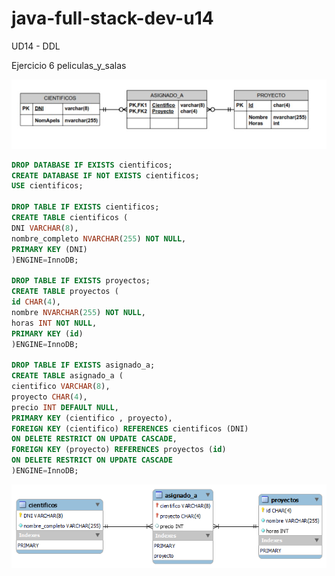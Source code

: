 # java-full-stack-dev-u14
UD14 - DDL

Ejercicio 6 peliculas_y_salas


![image](https://github.com/JagaScripts/java-full-stack-dev-u14/blob/master/ejercicio_nueve/cientificos.jpg)

``` sql
DROP DATABASE IF EXISTS cientificos;
CREATE DATABASE IF NOT EXISTS cientificos;
USE cientificos;

DROP TABLE IF EXISTS cientificos;
CREATE TABLE cientificos (
DNI VARCHAR(8),
nombre_completo NVARCHAR(255) NOT NULL,
PRIMARY KEY (DNI)
)ENGINE=InnoDB;

DROP TABLE IF EXISTS proyectos;
CREATE TABLE proyectos (
id CHAR(4),
nombre NVARCHAR(255) NOT NULL,
horas INT NOT NULL,
PRIMARY KEY (id)
)ENGINE=InnoDB;

DROP TABLE IF EXISTS asignado_a;
CREATE TABLE asignado_a (
cientifico VARCHAR(8),
proyecto CHAR(4),
precio INT DEFAULT NULL,
PRIMARY KEY (cientifico , proyecto),
FOREIGN KEY (cientifico) REFERENCES cientificos (DNI)
ON DELETE RESTRICT ON UPDATE CASCADE,
FOREIGN KEY (proyecto) REFERENCES proyectos (id)
ON DELETE RESTRICT ON UPDATE CASCADE
)ENGINE=InnoDB;
```

![image](https://github.com/JagaScripts/java-full-stack-dev-u14/blob/master/ejercicio_nueve/cientificos.png)
